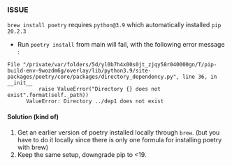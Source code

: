 ### ISSUE

`brew install poetry` requires `python@3.9` which automatically installed `pip 20.2.3`
- Run `poetry install` from main will fail, with the following error message : 
```
File "/private/var/folders/5d/yl0b7h4x00s0jt_zjqy58r040000gn/T/pip-build-env-9wozdm6g/overlay/lib/python3.9/site-packages/poetry/core/packages/directory_dependency.py", line 36, in __init__
          raise ValueError("Directory {} does not exist".format(self._path))
      ValueError: Directory ../dep1 does not exist
```
#### Solution (kind of)

1. Get an earlier version of poetry installed locally through `brew`. (but you have to do it locally since there is only one formula for installing poetry with brew) 
2. Keep the same setup, downgrade pip to <19. 
